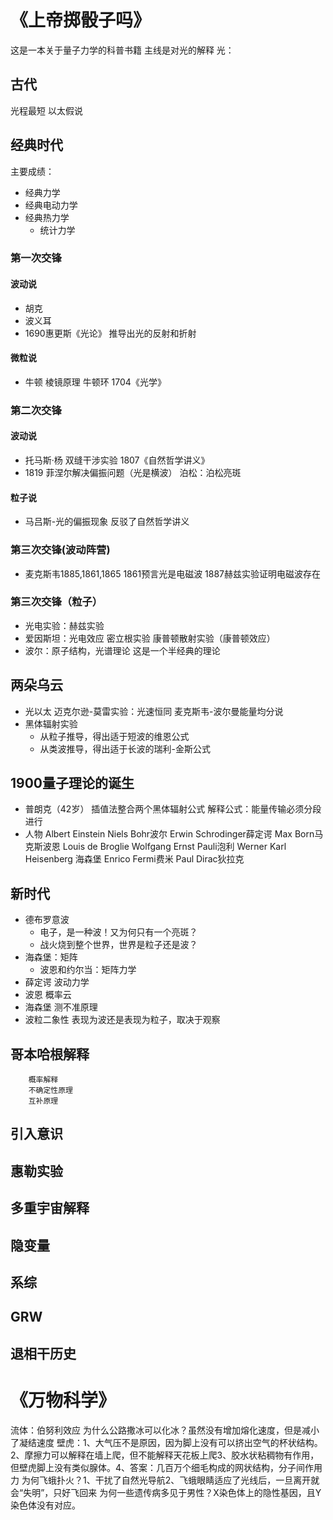 # 《上帝掷骰子吗》
这是一本关于量子力学的科普书籍
主线是对光的解释
光：
## 古代
光程最短
以太假说
## 经典时代
主要成绩：
- 经典力学
- 经典电动力学
- 经典热力学
    - 统计力学
### 第一次交锋
#### 波动说
- 胡克
- 波义耳
- 1690惠更斯《光论》
    推导出光的反射和折射
#### 微粒说
- 牛顿
棱镜原理
牛顿环
1704《光学》
### 第二次交锋
#### 波动说
- 托马斯·杨
双缝干涉实验
1807《自然哲学讲义》
- 1819 菲涅尔解决偏振问题（光是横波）
泊松：泊松亮斑
#### 粒子说
- 马吕斯-光的偏振现象
反驳了自然哲学讲义
### 第三次交锋(波动阵营)
- 麦克斯韦1885,1861,1865
1861预言光是电磁波
1887赫兹实验证明电磁波存在
### 第三次交锋（粒子）
- 光电实验：赫兹实验
- 爱因斯坦：光电效应
密立根实验
康普顿散射实验（康普顿效应）
- 波尔：原子结构，光谱理论
    这是一个半经典的理论
## 两朵乌云
- 光以太
迈克尔逊-莫雷实验：光速恒同
麦克斯韦-波尔曼能量均分说
- 黑体辐射实验
    - 从粒子推导，得出适于短波的维恩公式
    - 从类波推导，得出适于长波的瑞利-金斯公式



## 1900量子理论的诞生
- 普朗克（42岁）
			插值法整合两个黑体辐射公式
			解释公式：能量传输必须分段进行
- 人物
		Albert Einstein
		Niels Bohr波尔
		Erwin Schrodinger薛定谔
		Max Born马克斯波恩
		Louis de Broglie
		Wolfgang Ernst Pauli泡利
		Werner Karl Heisenberg 海森堡
		Enrico Fermi费米
		Paul Dirac狄拉克

## 新时代
- 德布罗意波
   - 电子，是一种波！又为何只有一个亮斑？
   - 战火烧到整个世界，世界是粒子还是波？
- 海森堡：矩阵
    - 波恩和约尔当：矩阵力学
- 薛定谔
			波动力学
- 波恩
			概率云
- 海森堡
			测不准原理
- 波粒二象性
		表现为波还是表现为粒子，取决于观察
## 哥本哈根解释
		概率解释
		不确定性原理
		互补原理
## 引入意识
## 惠勒实验
## 多重宇宙解释
## 隐变量
## 系综
## GRW
## 退相干历史
# 《万物科学》
流体：伯努利效应
为什么公路撒冰可以化冰？虽然没有增加熔化速度，但是减小了凝结速度
壁虎：1、大气压不是原因，因为脚上没有可以挤出空气的杯状结构。2、摩擦力可以解释在墙上爬，但不能解释天花板上爬3、胶水状粘稠物有作用，但壁虎脚上没有类似腺体。4、答案：几百万个细毛构成的网状结构，分子间作用力
为何飞蛾扑火？1、干扰了自然光导航2、飞蛾眼睛适应了光线后，一旦离开就会“失明”，只好飞回来
为何一些遗传病多见于男性？X染色体上的隐性基因，且Y染色体没有对应。
